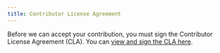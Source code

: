 ```yaml
---
title: Contributor License Agreement
---
```

Before we can accept your contribution, you must sign the Contributor License Agreement (CLA). You can [view and sign the CLA here](https://github.com/thousandbrainsproject/cla/issues/new?template=01_sign_cla.yml&labels=signature+CLA+v1&title=Contributor+License+Agreement+v1+Signature).